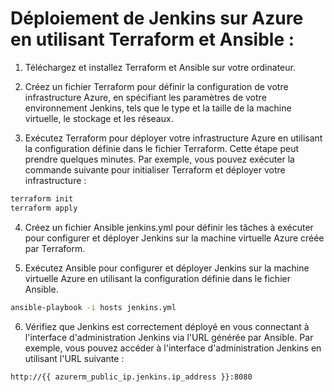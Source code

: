 # Déploiement de Jenkins sur Azure en utilisant Terraform et Ansible :

1. Téléchargez et installez Terraform et Ansible sur votre ordinateur.
2. Créez un fichier Terraform pour définir la configuration de votre infrastructure Azure, en spécifiant les paramètres de votre environnement Jenkins, tels que le type et la taille de la machine virtuelle, le stockage et les réseaux.

3. Exécutez Terraform pour déployer votre infrastructure Azure en utilisant la configuration définie dans le fichier Terraform. Cette étape peut prendre quelques minutes. Par exemple, vous pouvez exécuter la commande suivante pour initialiser Terraform et déployer votre infrastructure :

```bash
terraform init
terraform apply
```

4. Créez un fichier Ansible jenkins.yml pour définir les tâches à exécuter pour configurer et déployer Jenkins sur la machine virtuelle Azure créée par Terraform.

5. Exécutez Ansible pour configurer et déployer Jenkins sur la machine virtuelle Azure en utilisant la configuration définie dans le fichier Ansible.

```bash
ansible-playbook -i hosts jenkins.yml
```

6. Vérifiez que Jenkins est correctement déployé en vous connectant à l'interface d'administration Jenkins via l'URL générée par Ansible. Par exemple, vous pouvez accéder à l'interface d'administration Jenkins en utilisant l'URL suivante :

```console
http://{{ azurerm_public_ip.jenkins.ip_address }}:8080
```
